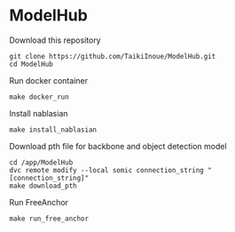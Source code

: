 # ModelHub


Download this repository
```
git clone https://github.com/TaikiInoue/ModelHub.git
cd ModelHub
```

Run docker container
```
make docker_run
```

Install nablasian
```
make install_nablasian
```

Download pth file for backbone and object detection model
```
cd /app/ModelHub
dvc remote modify --local somic connection_string "[connection_string]"
make download_pth
```

Run FreeAnchor
```
make run_free_anchor
```
